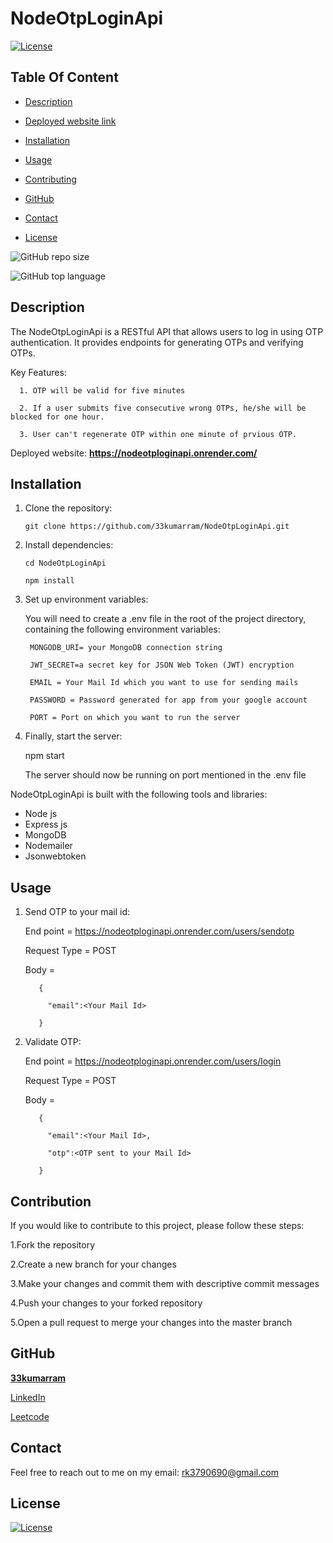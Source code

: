 # NodeOtpLoginApi

  [![License](https://img.shields.io/static/v1?label=License&message=MIT&color=blue&?style=plastic&logo=appveyor)](https://opensource.org/license/MIT)



## Table Of Content

- [Description](#description)
- [Deployed website link](#deployedWebsite)
- [Installation](#installation)
- [Usage](#usage)
- [Contributing](#contribution)

- [GitHub](#github)
- [Contact](#contact)
- [License](#license)




![GitHub repo size](https://img.shields.io/github/repo-size/33kumarram/NodeOtpLoginApi?style=plastic)

  ![GitHub top language](https://img.shields.io/github/languages/top/33kumarram/NodeOtpLoginApi?style=plastic)



## Description

  The NodeOtpLoginApi is a RESTful API that allows users to log in using OTP authentication. It provides endpoints for generating OTPs and verifying OTPs.
  
  
  
  Key Features:
  
      1. OTP will be valid for five minutes
      
      2. If a user submits five consecutive wrong OTPs, he/she will be blocked for one hour.
      
      3. User can't regenerate OTP within one minute of prvious OTP. 







<p>Deployed website: <strong><a href="https://nodeotploginapi.onrender.com/">https://nodeotploginapi.onrender.com/</a></strong>








## Installation

1. Clone the repository:

       git clone https://github.com/33kumarram/NodeOtpLoginApi.git


2. Install dependencies:

       cd NodeOtpLoginApi

       npm install


3. Set up environment variables:
  
      You will need to create a .env file in the root of the project directory, containing the following environment variables:

        MONGODB_URI= your MongoDB connection string

        JWT_SECRET=a secret key for JSON Web Token (JWT) encryption

        EMAIL = Your Mail Id which you want to use for sending mails
      
        PASSWORD = Password generated for app from your google account

        PORT = Port on which you want to run the server

4. Finally, start the server:

     npm start

     The server should now be running on port mentioned in the .env file





NodeOtpLoginApi is built with the following tools and libraries: <ul><li>Node js </li><li>Express js </li><li>MongoDB </li><li>Nodemailer</li><li>Jsonwebtoken</li></ul>





## Usage
 
1. Send OTP to your mail id: 


   End point = https://nodeotploginapi.onrender.com/users/sendotp

   Request Type = POST

   Body = 
   
          {
   
            "email":<Your Mail Id>
  
          }

2. Validate OTP:

   End point = https://nodeotploginapi.onrender.com/users/login

   Request Type = POST

   Body = 
   
          {
   
            "email":<Your Mail Id>,
  
            "otp":<OTP sent to your Mail Id>
  
          }









## Contribution
 
If you would like to contribute to this project, please follow these steps:

1.Fork the repository

2.Create a new branch for your changes

3.Make your changes and commit them with descriptive commit messages

4.Push your changes to your forked repository

5.Open a pull request to merge your changes into the master branch








## GitHub

<a href="https://github.com/33kumarram"><strong>33kumarram</a></strong>



<a href="https://www.linkedin.com/in/ramesh-kumar-33613a174/">LinkedIn</a></strong></p>


<a href="https://leetcode.com/kumarram/">Leetcode</a></strong></p>





## Contact

Feel free to reach out to me on my email:
rk3790690@gmail.com





## License

[![License](https://img.shields.io/static/v1?label=Licence&message=MIT&color=blue)](https://opensource.org/license/MIT)


